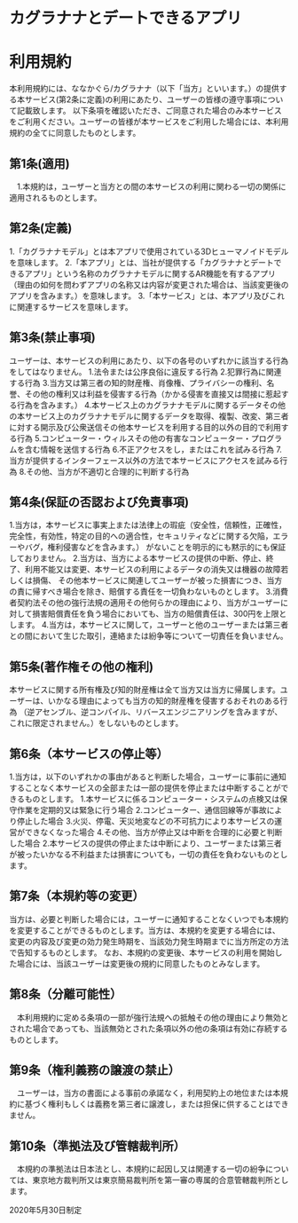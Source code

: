 # カグラナナとデートできるアプリ  
# 利用規約
 
 本利用規約には、ななかぐら/カグラナナ（以下「当方」といいます。）の提供する本サービス(第2条に定義)の利用にあたり、ユーザーの皆様の遵守事項について記載致します。
以下条項を確認いただき、ご同意された場合のみ本サービスをご利用ください。ユーザーの皆様が本サービスをご利用した場合には、本利用規約の全てに同意したものとします。
  
## 第1条(適用)
 　1.本規約は，ユーザーと当方との間の本サービスの利用に関わる一切の関係に適用されるものとします。
 
## 第2条(定義)
   1.「カグラナナモデル」とは本アプリで使用されている3Dヒューマノイドモデルを意味します。
   2.「本アプリ」とは、当社が提供する「カグラナナとデートできるアプリ」という名称のカグラナナモデルに関するAR機能を有するアプリ
	（理由の如何を問わずアプリの名称又は内容が変更された場合は、当該変更後のアプリを含みます。）を意味します。
   3.「本サービス」とは、本アプリ及びこれに関連するサービスを意味します。
   
   
## 第3条(禁止事項)
   ユーザーは、本サービスの利用にあたり、以下の各号のいずれかに該当する行為をしてはなりません。
     1.法令または公序良俗に違反する行為
     2.犯罪行為に関連する行為
     3.当方又は第三者の知的財産権、肖像権、プライバシーの権利、名誉、その他の権利又は利益を侵害する行為（かかる侵害を直接又は間接に惹起する行為を含みます。）
     4.本サービス上のカグラナナモデルに関するデータその他の本サービス上のカグラナナモデルに関するデータを取得、複製、改変、第三者に対する開示及び公衆送信その他本サービスを利用する目的以外の目的で利用する行為
     5.コンピューター・ウィルスその他の有害なコンピューター・プログラムを含む情報を送信する行為
     6.不正アクセスをし，またはこれを試みる行為
     7.当方が提供するインターフェース以外の方法で本サービスにアクセスを試みる行為
     8.その他、当方が不適切と合理的に判断する行為
    
## 第4条(保証の否認および免責事項)
   1.当方は，本サービスに事実上または法律上の瑕疵（安全性，信頼性，正確性，完全性，有効性，特定の目的への適合性，セキュリティなどに関する欠陥，エラーやバグ，権利侵害などを含みます。）
	がないことを明示的にも黙示的にも保証しておりません。
   2.当方は、当方による本サービスの提供の中断、停止、終了、利用不能又は変更、本サービスの利用によるデータの消失又は機器の故障若しくは損傷、
	その他本サービスに関連してユーザーが被った損害につき、当方の責に帰すべき場合を除き、賠償する責任を一切負わないものとします。
   3.消費者契約法その他の強行法規の適用その他何らかの理由により、当方がユーザーに対して損害賠償責任を負う場合においても、当方の賠償責任は、300円を上限とします。
   4.当方は，本サービスに関して，ユーザーと他のユーザーまたは第三者との間において生じた取引，連絡または紛争等について一切責任を負いません。
       
## 第5条(著作権その他の権利)
   本サービスに関する所有権及び知的財産権は全て当方又は当方に帰属します。ユーザーは、いかなる理由によっても当方の知的財産権を侵害するおそれのある行為
	（逆アセンブル、逆コンパイル、リバースエンジニアリングを含みますが、これに限定されません。）をしないものとします。
     
## 第6条（本サービスの停止等）
  1.当方は，以下のいずれかの事由があると判断した場合，ユーザーに事前に通知することなく本サービスの全部または一部の提供を停止または中断することができるものとします。
    1.本サービスに係るコンピューター・システムの点検又は保守作業を定期的又は緊急に行う場合
    2.コンピューター、通信回線等が事故により停止した場合
    3.火災、停電、天災地変などの不可抗力により本サービスの運営ができなくなった場合
    4.その他、当方が停止又は中断を合理的に必要と判断した場合
  2.本サービスの提供の停止または中断により、ユーザーまたは第三者が被ったいかなる不利益または損害についても，一切の責任を負わないものとします。
 
## 第7条（本規約等の変更）
  当方は、必要と判断した場合には，ユーザーに通知することなくいつでも本規約を変更することができるものとします。当方は、本規約を変更する場合には、
	変更の内容及び変更の効力発生時期を、当該効力発生時期までに当方所定の方法で告知するものとします。
	なお、本規約の変更後、本サービスの利用を開始した場合には、当該ユーザーは変更後の規約に同意したものとみなします。
  
## 第8条（分離可能性）
 　本利用規約に定める条項の一部が強行法規への抵触その他の理由により無効とされた場合であっても、当該無効とされた条項以外の他の条項は有効に存続するものとします。
 
## 第9条（権利義務の譲渡の禁止）
 　ユーザーは，当方の書面による事前の承諾なく，利用契約上の地位または本規約に基づく権利もしくは義務を第三者に譲渡し，または担保に供することはできません。
 
## 第10条（準拠法及び管轄裁判所）
 　本規約の準拠法は日本法とし、本規約に起因し又は関連する一切の紛争については、東京地方裁判所又は東京簡易裁判所を第一審の専属的合意管轄裁判所とします。  
    
    
 2020年5月30日制定
  


